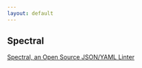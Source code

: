 ```yaml
---
layout: default
---
```


## Spectral

[Spectral, an Open Source JSON/YAML Linter](https://stoplight.io/open-source/spectral/)
